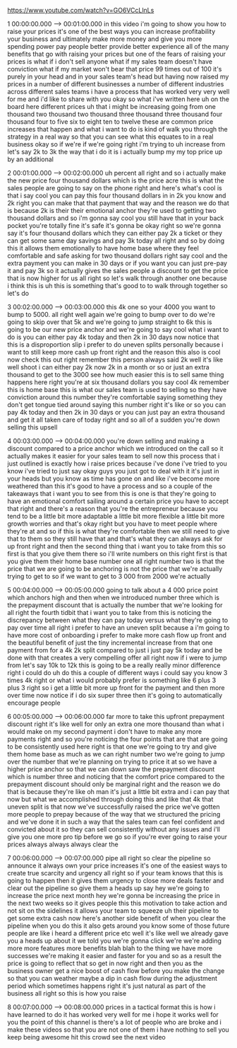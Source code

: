https://www.youtube.com/watch?v=GO6VCcLlnLs

1 00:00:00.000 --\> 00:01:00.000 in this video i'm going to show you how
to raise your prices it's one of the best ways you can increase
profitability your business and ultimately make more money and give you
more spending power pay people better provide better experience all of
the many benefits that go with raising your prices but one of the fears
of raising your prices is what if i don't sell anyone what if my sales
team doesn't have conviction what if my market won't bear that price 99
times out of 100 it's purely in your head and in your sales team's head
but having now raised my prices in a number of different businesses a
number of different industries across different sales teams i have a
process that has worked very very well for me and i'd like to share with
you okay so what i've written here uh on the board here different prices
uh that i might be increasing going from one thousand two thousand two
thousand three thousand three thousand four thousand four to five six to
eight ten to twelve these are common price increases that happen and
what i want to do is kind of walk you through the strategy in a real way
so that you can see what this equates to in a real business okay so if
we're if we're going right i'm trying to uh increase from let's say 2k
to 3k the way that i do it is i actually bump my my top price up by an
additional

2 00:01:00.000 --\> 00:02:00.000 uh percent all right and so i actually
make the new price four thousand dollars which is the price acre this is
what the sales people are going to say on the phone right and here's
what's cool is that i say cool you can pay this four thousand dollars in
in 2k you know and 2k right you can make that that payment that way and
the reason we do that is because 2k is their their emotional anchor
they're used to getting two thousand dollars and so i'm gonna say cool
you still have that in your back pocket you're totally fine it's safe
it's gonna be okay right so we're gonna say it's four thousand dollars
which they can either pay 2k a ticket or they can get some same day
savings and pay 3k today all right and so by doing this it allows them
emotionally to have home base where they feel comfortable and safe
asking for two thousand dollars right say cool and the extra payment you
can make in 30 days or if you want you can just pre-pay it and pay 3k so
it actually gives the sales people a discount to get the price that is
now higher for us all right so let's walk through another one because i
think this is uh this is something that's good to to walk through
together so let's do

3 00:02:00.000 --\> 00:03:00.000 this 4k one so your 4000 you want to
bump to 5000. all right well again we're going to bump over to do we're
going to skip over that 5k and we're going to jump straight to 6k this
is going to be our new price anchor and we're going to say cool what i
want to do is you can either pay 4k today and then 2k in 30 days now
notice that this is a disproportion slip i prefer to do uneven splits
personally because i want to still keep more cash up front right and the
reason this also is cool now check this out right remember this person
always said 2k well it's like well shoot i can either pay 2k now 2k in a
month or so or just an extra thousand to get to the 3000 see how much
easier this is to sell same thing happens here right you're at six
thousand dollars you say cool 4k remember this is home base this is what
our sales team is used to selling so they have conviction around this
number they're comfortable saying something they don't get tongue tied
around saying this number right it's like or so you can pay 4k today and
then 2k in 30 days or you can just pay an extra thousand and get it all
taken care of today right and so all of a sudden you're down selling
this upsell

4 00:03:00.000 --\> 00:04:00.000 you're down selling and making a
discount compared to a price anchor which we introduced on the call so
it actually makes it easier for your sales team to sell now this process
that i just outlined is exactly how i raise prices because i've done
i've tried to you know i've tried to just say okay guys you just got to
deal with it it's just in your heads but you know as time has gone on
and like i've become more weathered than this it's good to have a
process and so a couple of the takeaways that i want you to see from
this is one is that they're going to have an emotional comfort sailing
around a certain price you have to accept that right and there's a
reason that you're the entrepreneur because you tend to be a little bit
more adaptable a little bit more flexible a little bit more growth
worries and that's okay right but you have to meet people where they're
at and so if this is what they're comfortable then we still need to give
that to them so they still have that and that's what they can always ask
for up front right and then the second thing that i want you to take
from this so first is that you give them there so i'll write numbers on
this right first is that you give them their home base number one all
right number two is that the price that we are going to be anchoring is
not the price that we're actually trying to get to so if we want to get
to 3 000 from 2000 we're actually

5 00:04:00.000 --\> 00:05:00.000 going to talk about a 4 000 price point
which anchors high and then when we introduced number three which is the
prepayment discount that is actually the number that we're looking for
all right the fourth tidbit that i want you to take from this is
noticing the discrepancy between what they can pay today versus what
they're going to pay over time all right i prefer to have an uneven
split because a i'm going to have more cost of onboarding i prefer to
make more cash flow up front and the beautiful benefit of just the tiny
incremental increase from that one payment from for a 4k 2k split
compared to just i just pay 5k today and be done with that creates a
very compelling offer all right now if i were to jump from let's say 10k
to 12k this is going to be a really really minor difference right i
could do uh do this a couple of different ways i could say you know 3
times 4k right or what i would probably prefer is something like 6 plus
3 plus 3 right so i get a little bit more up front for the payment and
then more over time now notice if i do six super three then it's going
to automatically encourage people

6 00:05:00.000 --\> 00:06:00.000 far more to take this upfront
prepayment discount right it's like well for only an extra one more
thousand than what i would make on my second payment i don't have to
make any more payments right and so you're noticing the four points that
are that are going to be consistently used here right is that one we're
going to try and give them home base as much as we can right number two
we're going to jump over the number that we're planning on trying to
price it at so we have a higher price anchor so that we can down saw the
prepayment discount which is number three and noticing that the comfort
price compared to the prepayment discount should only be marginal right
and the reason we do that is because they're like oh man it's just a
little bit extra and i can pay that now but what we accomplished through
doing this and like that 4k that uneven split is that now we've
successfully raised the price we've gotten more people to prepay because
of the way that we structured the pricing and we've done it in such a
way that the sales team can feel confident and convicted about it so
they can sell consistently without any issues and i'll give you one more
pro tip before we go so if you're ever going to raise your prices always
always always clear the

7 00:06:00.000 --\> 00:07:00.000 pipe all right so clear the pipeline so
announce it always own your price increases it's one of the easiest ways
to create true scarcity and urgency all right so if your team knows that
this is going to happen then it gives them urgency to close more deals
faster and clear out the pipeline so give them a heads up say hey we're
going to increase the price next month hey we're gonna be increasing the
price in the next two weeks so it gives people this this motivation to
take action and not sit on the sidelines it allows your team to squeeze
uh their pipeline to get some extra cash now here's another side benefit
of when you clear the pipeline when you do this it also gets around you
know some of those future people are like i heard a different price etc
well it's like well we already gave you a heads up about it we told you
we're gonna click we're we're adding more more features more benefits
blah blah to the thing we have more successes we're making it easier and
faster for you and so as a result the price is going to reflect that so
get in now right and then you as the business owner get a nice boost of
cash flow before you make the change so that you can weather maybe a dip
in cash flow during the adjustment period which sometimes happens right
it's just natural as part of the business all right so this is how you
raise

8 00:07:00.000 --\> 00:08:00.000 prices in a tactical format this is how
i have learned to do it has worked very well for me i hope it works well
for you the point of this channel is there's a lot of people who are
broke and i make these videos so that you are not one of them i have
nothing to sell you keep being awesome hit this crowd see the next video
